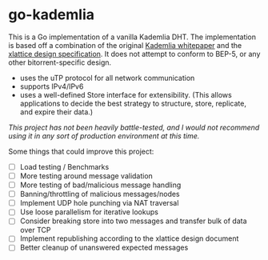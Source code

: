 go-kademlia
=======
This is a Go implementation of a vanilla Kademlia DHT. The implementation is based off a combination of the original [Kademlia whitepaper](https://pdos.csail.mit.edu/~petar/papers/maymounkov-kademlia-lncs.pdf) and the [xlattice design specification](http://xlattice.sourceforge.net/components/protocol/kademlia/specs.html). It does not attempt to conform to BEP-5, or any other bitorrent-specific design.

-  uses the uTP protocol for all network communication
-  supports IPv4/IPv6
-  uses a well-defined Store interface for extensibility. (This allows applications to decide the best strategy to structure, store, replicate, and expire their data.)

_This project has not been heavily battle-tested, and I would not recommend using it in any sort of production environment at this time._

Some things that could improve this project:
- [ ] Load testing / Benchmarks
- [ ] More testing around message validation
- [ ] More testing of bad/malicious message handling
- [ ] Banning/throttling of malicious messages/nodes
- [ ] Implement UDP hole punching via NAT traversal
- [ ] Use loose parallelism for iterative lookups
- [ ] Consider breaking store into two messages and transfer bulk of data over TCP
- [ ] Implement republishing according to the xlattice design document
- [ ] Better cleanup of unanswered expected messages
